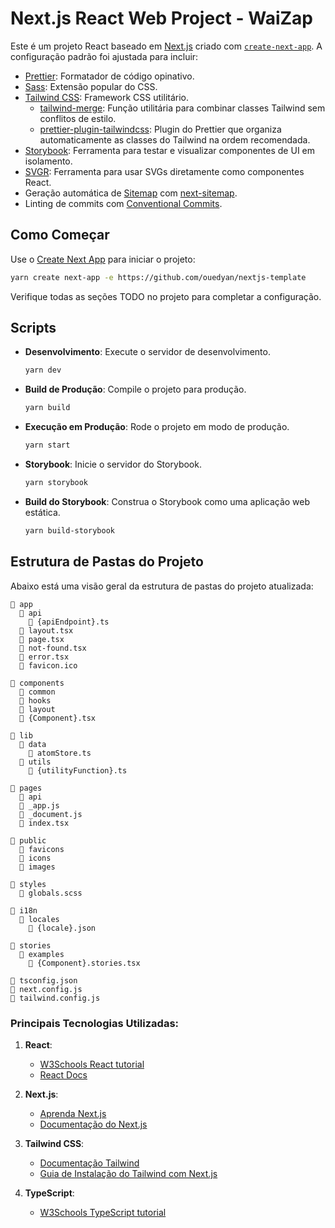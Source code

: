 # Next.js React Web Project - WaiZap

Este é um projeto React baseado em [Next.js](https://nextjs.org/) criado com [`create-next-app`](https://github.com/vercel/next.js/tree/canary/packages/create-next-app). A configuração padrão foi ajustada para incluir:

- [Prettier](https://prettier.io/): Formatador de código opinativo.
- [Sass](https://sass-lang.com/guide): Extensão popular do CSS.
- [Tailwind CSS](https://tailwindcss.com/): Framework CSS utilitário.
  - [tailwind-merge](https://www.npmjs.com/package/tailwind-merge): Função utilitária para combinar classes Tailwind sem conflitos de estilo.
  - [prettier-plugin-tailwindcss](https://www.npmjs.com/package/prettier-plugin-tailwindcss): Plugin do Prettier que organiza automaticamente as classes do Tailwind na ordem recomendada.
- [Storybook](https://storybook.js.org/): Ferramenta para testar e visualizar componentes de UI em isolamento.
- [SVGR](https://react-svgr.com/): Ferramenta para usar SVGs diretamente como componentes React.
- Geração automática de [Sitemap](https://developers.google.com/search/docs/advanced/sitemaps/overview) com [next-sitemap](https://www.npmjs.com/package/next-sitemap).
- Linting de commits com [Conventional Commits](https://www.conventionalcommits.org/en/v1.0.0/#summary).

## Como Começar

Use o [Create Next App](https://nextjs.org/docs/api-reference/create-next-app) para iniciar o projeto:

```bash
yarn create next-app -e https://github.com/ouedyan/nextjs-template
```

Verifique todas as seções TODO no projeto para completar a configuração.

## Scripts

- **Desenvolvimento**: Execute o servidor de desenvolvimento.

  ```bash
  yarn dev
  ```

- **Build de Produção**: Compile o projeto para produção.

  ```bash
  yarn build
  ```

- **Execução em Produção**: Rode o projeto em modo de produção.

  ```bash
  yarn start
  ```

- **Storybook**: Inicie o servidor do Storybook.

  ```bash
  yarn storybook
  ```

- **Build do Storybook**: Construa o Storybook como uma aplicação web estática.

  ```bash
  yarn build-storybook
  ```

## Estrutura de Pastas do Projeto

Abaixo está uma visão geral da estrutura de pastas do projeto atualizada:

```
📂 app
  📂 api
    📄 {apiEndpoint}.ts
  📄 layout.tsx
  📄 page.tsx
  📄 not-found.tsx
  📄 error.tsx
  📄 favicon.ico

📂 components
  📂 common
  📂 hooks
  📂 layout
  📄 {Component}.tsx

📂 lib
  📂 data
    📄 atomStore.ts
  📂 utils
    📄 {utilityFunction}.ts

📂 pages
  📂 api
  📄 _app.js
  📄 _document.js
  📄 index.tsx

📂 public
  📂 favicons
  📂 icons
  📂 images

📂 styles
  📄 globals.scss

📂 i18n
  📂 locales
    📄 {locale}.json

📂 stories
  📂 examples
    📄 {Component}.stories.tsx

📄 tsconfig.json
📄 next.config.js
📄 tailwind.config.js
```

### Principais Tecnologias Utilizadas:

1. **React**:

   - [W3Schools React tutorial](https://www.w3schools.com/react)
   - [React Docs](https://reactjs.org/docs)

2. **Next.js**:

   - [Aprenda Next.js](https://nextjs.org/learn)
   - [Documentação do Next.js](https://nextjs.org/docs)

3. **Tailwind CSS**:

   - [Documentação Tailwind](https://tailwindcss.com/docs)
   - [Guia de Instalação do Tailwind com Next.js](https://tailwindcss.com/docs/guides/nextjs)

4. **TypeScript**:
   - [W3Schools TypeScript tutorial](https://www.w3schools.com/typescript/)

